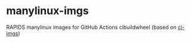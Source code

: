 # manylinux-imgs

RAPIDS manylinux images for GitHub Actions cibuildwheel (based on [ci-imgs](https://github.com/rapidsai/ci-imgs))
